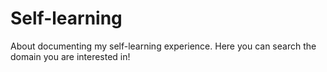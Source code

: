 # Self-learning
About documenting my self-learning experience. Here you can search the domain you are interested in!
